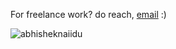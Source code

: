 For freelance work? do reach, [email](mailto:muilibilal@gmail.com) :)

<img src="https://github-readme-stats.vercel.app/api?username=muilibilal&show_icons=true&theme=gotham" alt="abhisheknaiidu" />
